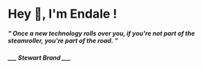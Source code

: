 <h1 title="head"> Hey 👋, I'm Endale !</h1>

**<h5><i>" Once a new technology rolls over you, if you're not part of the steamroller, you're part of the road. "</i></h5>**

*<b>___ Stewart Brand ___</b>*
